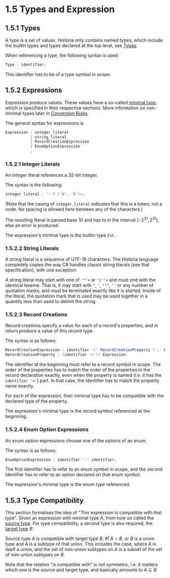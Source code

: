 # 1.5 Types and Expression

## 1.5.1 Types
A type is a set of values. Historia only contains named types, which include the builtin types and types declared at the top level, see [Types](01_02_Symbols.md#121-type-symbols).

When referencing a type, the following syntax is used:

```cs
Type : identifier;
```

This identifier has to be of a type symbol in scope.

## 1.5.2 Expressions
Expression produce values. These values have a so-called <u>minimal type</u>, which is specified in their respective sections. More information on non-minimal types later in [Conversion Rules]().

The general syntax for expressions is

```cs
Expression : integer_literal
           | string_literal
           | RecordCreationExpression
           | EnumOptionExpression
           ;
```

### 1.5.2.1 Integer Literals
An integer literal references a 32-bit integer.

The syntax is the following:

```cs
integer_literal : '-'? ('0'..'9')+;
```

(Note that the casing of `integer_literal` indicates that this is a token, not a node. No spacing is allowed here between any of the characters.)

The resulting literal is parsed base 10 and has to in the interval $[-2^{31}, 2^{31})$, else an error is produced.

The expression's minimal type is the builtin type `Int`.

### 1.5.2.2 String Literals
A string literal is a sequence of UTF-16 characters. The Historia language completely copies the way C# handles classic string literals (see that specification), with one exception:

A string literal may start with one of `'"'+` or `'\''+` and must end with the identical lexeme. That is, it may start with `"`, `'`, `"""`, `''` or any number of quotation marks, and must be terminated exactly like it is started. Inside of the literal, the quotation mark that is used may be used together in a quantity less than used to delimit the string.

### 1.5.2.3 Record Creations
Record creations specify a value for each of a record's properties, and in return produce a value of this record type.

The syntax is as follows:

```cs
RecordCreationExpression : identifier '(' RecordCreationProperty (',' RecordCreationProperty)? ',' ')';
RecordCreationProperty : (identifier '=')? Expression;
```

The identifier at the beginning must refer to a record symbol in scope. The order of the properties has to match the order of the properties in the record declaration exactly, even when the property is named (i.e. it has the `identifier '='`) part. In that case, the identifier has to match the property name exactly.

For each of the expression, their minimal type has to be compatible with the declared type of the property.

The expression's minimal type is the record symbol referenced at the beginning.

### 1.5.2.4 Enum Option Expressions
An enum option expressions choose one of the options of an enum.

The syntax is as follows:

```cs
EnumOptionExpression : identifier '.' identifier;
```

The first identifier has to refer to an enum symbol in scope, and the second identifier has to refer to an option declared on that enum symbol.

The expression's minimal type is the enum type referenced.

## 1.5.3 Type Compatibility
This section formalises the idea of "This expression is compatible with that type". Given an expression with minimal type $A$, from now on called the <u>source type</u>. For type compatibility, a second type is also required, the <u>target type</u> $B$.

Source type $A$ is compatible with target type $B$, iff $A = B$, or $B$ is a union type and $A$ is a subtype of that union. This includes the case, where $A$ is itself a union, and the set of non-union subtypes on $A$ is a subset of the set of non-union subtypes on $B$.

Note that the relation "is compatible with" is not symmetric, i.e. it matters which one is the source and target type, and basically amounts to $A \subseteq B$.
